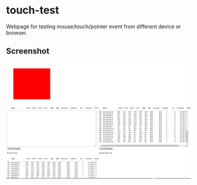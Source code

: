 # touch-test
Webpage for testing mouse/touch/pointer event from different device or browser.

## Screenshot
<img src='screenshot.png'>